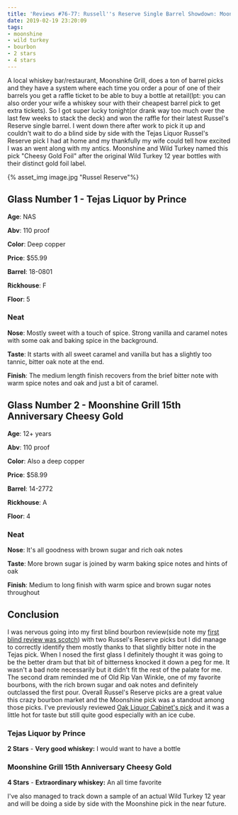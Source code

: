 ```yaml
---
title: 'Reviews #76-77: Russell''s Reserve Single Barrel Showdown: Moonshine vs Tejas'
date: 2019-02-19 23:20:09
tags:
- moonshine
- wild turkey
- bourbon
- 2 stars
- 4 stars
---
```


A local whiskey bar/restaurant, Moonshine Grill, does a ton of barrel picks and they have a system where each time you order a pour of one of their barrels you get a raffle ticket to be able to buy a bottle at retail(lpt: you can also order your wife a whiskey sour with their cheapest barrel pick to get extra tickets). So I got super lucky tonight(or drank way too much over the last few weeks to stack the deck) and won the raffle for their latest Russel's Reserve single barrel. I went down there after work to pick it up and couldn't wait to do a blind side by side with the Tejas Liquor Russel's Reserve pick I had at home and my thankfully my wife could tell how excited I was an went along with my antics. Moonshine and Wild Turkey named this pick "Cheesy Gold Foil" after the original Wild Turkey 12 year bottles with their distinct gold foil label.

{% asset_img image.jpg "Russel Reserve"%}

## Glass Number 1 - Tejas Liquor by Prince
**Age**: NAS

**Abv**: 110 proof

**Color**: Deep copper 

**Price**: $55.99 

**Barrel**: 18-0801

**Rickhouse**: F

**Floor**: 5


### Neat
**Nose**: Mostly sweet with a touch of spice. Strong vanilla and  caramel notes with some oak and baking spice in the background.

**Taste**: It starts with all sweet caramel and vanilla but has a slightly too tannic, bitter oak note at the end. 

**Finish**: The medium length finish recovers from the brief bitter note with warm spice notes and oak and just a bit of caramel.

## Glass Number 2 - Moonshine Grill 15th Anniversary Cheesy Gold
**Age**: 12+ years

**Abv**: 110 proof

**Color**: Also a deep copper

**Price**: $58.99

**Barrel**: 14-2772

**Rickhouse**: A

**Floor**: 4

### Neat
**Nose**: It's all goodness with brown sugar and rich oak notes

**Taste**: More brown sugar is joined by warm baking spice notes and hints of oak

**Finish**: Medium to long finish with warm spice and brown sugar notes throughout

## Conclusion
I was nervous going into my first blind bourbon review(side note my [first blind review was scotch](https://atxbourbon.com/2019/02/09/Reviews-72-74-Lagavulin-8-9-and-16-year/)) with two Russel's Reserve picks but I did manage to correctly identify them mostly thanks to that slightly bitter note in the Tejas pick. When I nosed the first glass I definitely thought it was going to be the better dram but that bit of bitterness knocked it down a peg for me. It wasn't a bad note necessarily but it didn't fit the rest of the palate for me. The second dram reminded me of Old Rip Van Winkle, one of my favorite bourbons, with the rich brown sugar and oak notes and definitely outclassed the first pour. Overall Russel's Reserve picks are a great value this crazy bourbon market and the Moonshine pick was a standout among those picks. I've previously reviewed [Oak Liquor Cabinet's pick](https://atxbourbon.com/2018/11/05/Review-39-Russell-s-Reserve-Single-Barrel-Oak-Liquor-Cabinet-Pick/) and it was a little hot for taste but still quite good especially with an ice cube.

### Tejas Liquor by Prince

**2 Stars** - **Very good whiskey:** I would want to have a bottle

### Moonshine Grill 15th Anniversary Cheesy Gold

**4 Stars** - **Extraordinary whiskey:** An all time favorite

I've also managed to track down a sample of an actual Wild Turkey 12 year and will be doing a side by side with the Moonshine pick in the near future.
